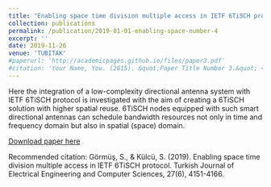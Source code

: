 ```yaml
---
title: "Enabling space time division multiple access in IETF 6TiSCH protocol"
collection: publications
permalink: /publication/2019-01-01-enabling-space-number-4
excerpt: ''
date: 2019-11-26
venue: 'TUBITAK'
#paperurl: 'http://academicpages.github.io/files/paper3.pdf'
#citation: 'Your Name, You. (2015). &quot;Paper Title Number 3.&quot; <i>Journal 1</i>. 1(3).'
---
```

Here the integration of a low-complexity directional antenna system with IETF 6TiSCH protocol is investigated with the aim of creating a 6TiSCH solution with higher spatial reuse. 6TiSCH nodes equipped with such smart directional antennas can schedule bandwidth resources not only in time and frequency domain but also in spatial (space) domain.

[Download paper here](https://journals.tubitak.gov.tr/elektrik/vol27/iss6/9/)

Recommended citation: Görmüş, S., & Külcü, S. (2019). Enabling space time division multiple access in IETF 6TiSCH protocol. Turkish Journal of Electrical Engineering and Computer Sciences, 27(6), 4151-4166.